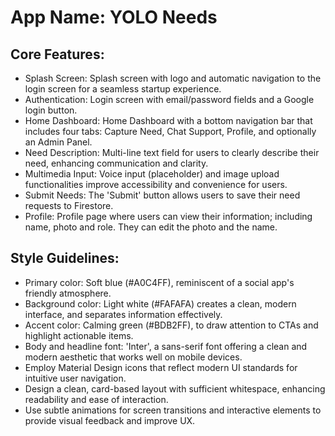 # **App Name**: YOLO Needs

## Core Features:

- Splash Screen: Splash screen with logo and automatic navigation to the login screen for a seamless startup experience.
- Authentication: Login screen with email/password fields and a Google login button.
- Home Dashboard: Home Dashboard with a bottom navigation bar that includes four tabs: Capture Need, Chat Support, Profile, and optionally an Admin Panel.
- Need Description: Multi-line text field for users to clearly describe their need, enhancing communication and clarity.
- Multimedia Input: Voice input (placeholder) and image upload functionalities improve accessibility and convenience for users.
- Submit Needs: The 'Submit' button allows users to save their need requests to Firestore.
- Profile: Profile page where users can view their information; including name, photo and role. They can edit the photo and the name.

## Style Guidelines:

- Primary color: Soft blue (#A0C4FF), reminiscent of a social app's friendly atmosphere.
- Background color: Light white (#FAFAFA) creates a clean, modern interface, and separates information effectively.
- Accent color: Calming green (#BDB2FF), to draw attention to CTAs and highlight actionable items.
- Body and headline font: 'Inter', a sans-serif font offering a clean and modern aesthetic that works well on mobile devices.
- Employ Material Design icons that reflect modern UI standards for intuitive user navigation.
- Design a clean, card-based layout with sufficient whitespace, enhancing readability and ease of interaction.
- Use subtle animations for screen transitions and interactive elements to provide visual feedback and improve UX.